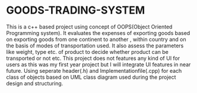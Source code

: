 # GOODS-TRADING-SYSTEM
This is a c++ based project using concept of OOPS(Object Oriented Programming system). 
It evaluates the expenses of exporting goods based on exporting goods from 
one continent to another , within country and on the basis of modes of transportation used.
It also assess the parameters like weight, type etc. of product to decide whether product can be transported or not etc. 
This project does not features any kind of UI for users as this was my first year project 
but I will integrate UI features in near future.
Using seperate header(.h) and Implementationfile(.cpp) for each class of
objects based on UML class diagram used during the project design and structuring.   

